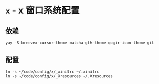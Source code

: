 # `x` - x 窗口系统配置

## 依赖

```shell
yay -S breezex-cursor-theme matcha-gtk-theme qogir-icon-theme-git
```

## 配置

```shell
ln -s ~/code/config/x/_xinitrc ~/.xinitrc
ln -s ~/code/config/x/_Xresources ~/.Xresources
```
